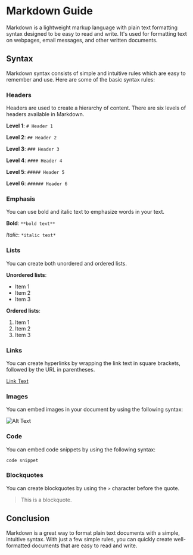 # Markdown Guide

Markdown is a lightweight markup language with plain text formatting syntax designed to be easy to read and write. It's used for formatting text on webpages, email messages, and other written documents.

## Syntax

Markdown syntax consists of simple and intuitive rules which are easy to remember and use. Here are some of the basic syntax rules:

### Headers

Headers are used to create a hierarchy of content. There are six levels of headers available in Markdown.

**Level 1**: `# Header 1`

**Level 2**: `## Header 2`

**Level 3**: `### Header 3`

**Level 4**: `#### Header 4`

**Level 5**: `##### Header 5`

**Level 6**: `###### Header 6`

### Emphasis

You can use bold and italic text to emphasize words in your text.

**Bold**: `**bold text**`

*Italic*: `*italic text*`

### Lists

You can create both unordered and ordered lists.

**Unordered lists**:

* Item 1
* Item 2
* Item 3

**Ordered lists**:

1. Item 1
2. Item 2
3. Item 3

### Links

You can create hyperlinks by wrapping the link text in square brackets, followed by the URL in parentheses.

[Link Text](http://example.com)

### Images

You can embed images in your document by using the following syntax:

![Alt Text](http://example.com/image.jpg)

### Code

You can embed code snippets by using the following syntax:

`code snippet`

### Blockquotes

You can create blockquotes by using the `>` character before the quote.

> This is a blockquote.

## Conclusion

Markdown is a great way to format plain text documents with a simple, intuitive syntax. With just a few simple rules, you can quickly create well-formatted documents that are easy to read and write.